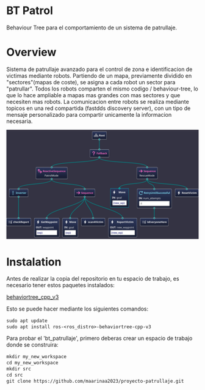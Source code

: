 # BT Patrol

Behaviour Tree para el comportamiento de un sistema de patrullaje.

# Overview

Sistema de patrullaje avanzado para el control de zona e identificacion de victimas mediante robots. Partiendo de un mapa, previamente dividido en "sectores"(mapas de coste), se asigna a cada robot un sector para "patrullar".
Todos los robots comparten el mismo codigo / behaviour-tree, lo que lo hace ampliable a mapas mas grandes con mas sectores y que necesiten mas robots.
La comunicacion entre robots se realiza mediante topicos en una red compartida (fastdds discovery server), con un tipo de mensaje personalizado para compartir unicamente la informacion necesaria.

![alt text][logo]

[logo]: https://github.com/maarinaa2023/proyecto-patrullaje/blob/main/bt_patrol_project/doc/bt_patrol.jpg "mapaBT"

# Instalation

Antes de realizar la copia del repositorio en tu espacio de trabajo, es necesario tener estos paquetes instalados:

[behaviortree_cpp_v3](https://github.com/BehaviorTree/behaviortree_cpp_v3-release)

Esto se puede hacer mediante los siguientes comandos:

```
sudo apt update
sudo apt install ros-<ros_distro>-behaviortree-cpp-v3
```

Para probar el 'bt_patrullaje', primero deberas crear un espacio de trabajo donde se construira:

```
mkdir my_new_workspace
cd my_new_workspace
mkdir src
cd src
git clone https://github.com/maarinaa2023/proyecto-patrullaje.git
```


